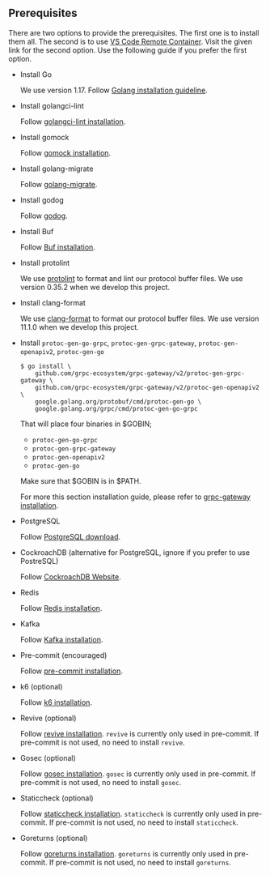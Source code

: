 ## Prerequisites

There are two options to provide the prerequisites. The first one is to install them all. The second is to use [VS Code Remote Container](https://code.visualstudio.com/docs/remote/containers). Visit the given link for the second option. Use the following guide if you prefer the first option.

- Install Go

    We use version 1.17. Follow [Golang installation guideline](https://golang.org/doc/install).

- Install golangci-lint

    Follow [golangci-lint installation](https://golangci-lint.run/usage/install/).

- Install gomock

    Follow [gomock installation](https://github.com/golang/mock).

- Install golang-migrate

    Follow [golang-migrate](https://github.com/golang-migrate/migrate/blob/master/cmd/migrate/README.md).

- Install godog

    Follow [godog](https://github.com/cucumber/godog/#install).

- Install Buf

    Follow [Buf installation](https://docs.buf.build/installation).

- Install protolint

    We use [protolint](https://github.com/yoheimuta/protolint) to format and lint our protocol buffer files.
    We use version 0.35.2 when we develop this project.

- Install clang-format

    We use [clang-format](https://clang.llvm.org/docs/ClangFormat.html) to format our protocol buffer files.
    We use version 11.1.0 when we develop this project.

- Install `protoc-gen-go-grpc`, `protoc-gen-grpc-gateway`, `protoc-gen-openapiv2`, `protoc-gen-go`

    ```
    $ go install \
        github.com/grpc-ecosystem/grpc-gateway/v2/protoc-gen-grpc-gateway \
        github.com/grpc-ecosystem/grpc-gateway/v2/protoc-gen-openapiv2 \
        google.golang.org/protobuf/cmd/protoc-gen-go \
        google.golang.org/grpc/cmd/protoc-gen-go-grpc
    ```

    That will place four binaries in $GOBIN;

    - `protoc-gen-go-grpc`
    - `protoc-gen-grpc-gateway`
    - `protoc-gen-openapiv2`
    - `protoc-gen-go`

    Make sure that $GOBIN is in $PATH.

    For more this section installation guide, please refer to [grpc-gateway installation](https://github.com/grpc-ecosystem/grpc-gateway#installation).

- PostgreSQL

    Follow [PostgreSQL download](https://www.postgresql.org/download/).

- CockroachDB (alternative for PostgreSQL, ignore if you prefer to use PostreSQL)

    Follow [CockroachDB Website](https://www.cockroachlabs.com/docs/cockroachcloud/quickstart.html).

- Redis

    Follow [Redis installation](https://redis.io/topics/quickstart).

- Kafka

    Follow [Kafka installation](https://kafka.apache.org/quickstart).

- Pre-commit (encouraged)

    Follow [pre-commit installation](https://pre-commit.com/#installation).

- k6 (optional)

    Follow [k6 installation](https://k6.io/docs/getting-started/installation/).

- Revive (optional)

    Follow [revive installation](https://github.com/mgechev/revive#installation).
    `revive` is currently only used in pre-commit. If pre-commit is not used, no need to install `revive`.

- Gosec (optional)

    Follow [gosec installation](https://github.com/securego/gosec#install).
    `gosec` is currently only used in pre-commit. If pre-commit is not used, no need to install `gosec`.

- Staticcheck (optional)

    Follow [staticcheck installation](https://staticcheck.io/docs/getting-started/#installation).
    `staticcheck` is currently only used in pre-commit. If pre-commit is not used, no need to install `staticcheck`.

- Goreturns (optional)

    Follow [goreturns installation](https://github.com/sqs/goreturns).
    `goreturns` is currently only used in pre-commit. If pre-commit is not used, no need to install `goreturns`.
